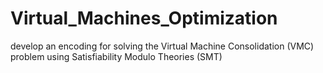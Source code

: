 # Virtual_Machines_Optimization
develop an encoding for solving the Virtual Machine Consolidation (VMC) problem using Satisfiability Modulo Theories (SMT)
